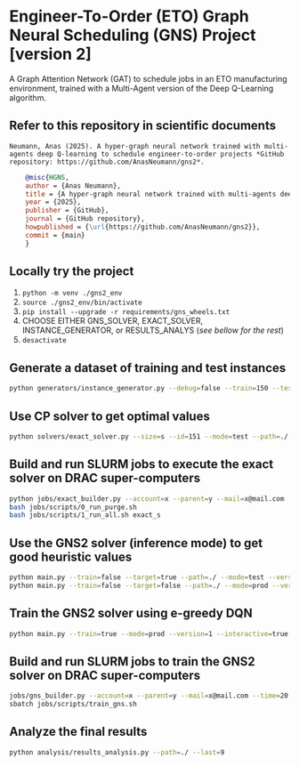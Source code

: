 # Engineer-To-Order (ETO) Graph Neural Scheduling (GNS) Project [version 2]
A Graph Attention Network (GAT) to schedule jobs in an ETO manufacturing environment, trained with a Multi-Agent version of the Deep Q-Learning algorithm.

## Refer to this repository in scientific documents
`Neumann, Anas (2025). A hyper-graph neural network trained with multi-agents deep Q-learning to schedule engineer-to-order projects *GitHub repository: https://github.com/AnasNeumann/gns2*.`

```bibtex
    @misc{HGNS,
    author = {Anas Neumann},
    title = {A hyper-graph neural network trained with multi-agents deep Q-learning to schedule engineer-to-order projects},
    year = {2025},
    publisher = {GitHub},
    journal = {GitHub repository},
    howpublished = {\url{https://github.com/AnasNeumann/gns2}},
    commit = {main}
    }
```

## Locally try the project
1. `python -m venv ./gns2_env`
2. `source ./gns2_env/bin/activate`
3. `pip install --upgrade -r requirements/gns_wheels.txt`
4. CHOOSE EITHER GNS_SOLVER, EXACT_SOLVER, INSTANCE_GENERATOR, or RESULTS_ANALYS (_see bellow for the rest_)
5. `desactivate`

## Generate a dataset of training and test instances
```bash
python generators/instance_generator.py --debug=false --train=150 --test=50
```

## Use CP solver to get optimal values
```bash
python solvers/exact_solver.py --size=s --id=151 --mode=test --path=./ --time=1 --memory=8
```

## Build and run SLURM jobs to execute the exact solver on DRAC super-computers
```bash
python jobs/exact_builder.py --account=x --parent=y --mail=x@mail.com
bash jobs/scripts/0_run_purge.sh
bash jobs/scripts/1_run_all.sh exact_s
```

## Use the GNS2 solver (inference mode) to get good heuristic values
```bash
python main.py --train=false --target=true --path=./ --mode=test --version=1 --itrs=0 --size=s --id=151 # one instance only
python main.py --train=false --target=false --path=./ --mode=prod --version=1 --itrs=0 # all test instances
```

## Train the GNS2 solver using e-greedy DQN
```bash
python main.py --train=true --mode=prod --version=1 --interactive=true --path=./
```

## Build and run SLURM jobs to train the GNS2 solver on DRAC super-computers
```bash
jobs/gns_builder.py --account=x --parent=y --mail=x@mail.com --time=20 --memory=187 --cpu=16 --version=1 --itrs=0
sbatch jobs/scripts/train_gns.sh
```

## Analyze the final results
```bash
python analysis/results_analysis.py --path=./ --last=9
```